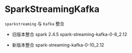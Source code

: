 # SparkStreamingKafka

`sparkstreaming` 与 `Kafka` 整合 

- 旧版本整合
 spark 2.4.5
 spark-streaming-kafka-0-8_2.12

- 新版本整合 
 spark-streaming-kafka-0-10_2.12
